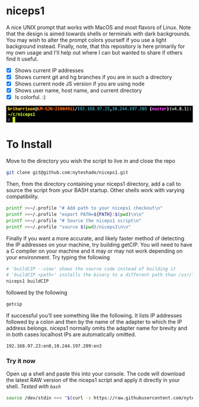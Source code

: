 # niceps1
A nice UNIX prompt that works with MacOS and most flavors of Linux. Note that the design is aimed towards shells or terminals with dark backgrounds. You may wish to alter the prompt colors yourself if you use a light background instead.
Finally, note, that this repository is here primarily for my own usage and I'll help out where I can but wanted to share if others find it useful.

- [x] Shows current IP addresses
- [x] Shows current git and hg branches if you are in such a directory
- [x] Shows current node JS version if you are using node
- [x] Shows user name, host name, and current directory
- [x] Is colorful. :)

![Screenshot](https://github.com/nyteshade/niceps1/raw/master/screenshots/example.png)

# To Install
Move to the directory you wish the script to live in and close the repo

```sh
git clone git@github.com:nyteshade/niceps1.git
```

Then, from the directory containing your niceps1 directory, add a call to source the script from your BASH startup. Other shells work with varying compatibility. 

```sh
printf >>~/.profile "# Add path to your niceps1 checkout\n"
printf >>~/.profile "export PATH=${PATH}:$(pwd)\n\n"
printf >>~/.profile "# Source the niceps1 script\n"
printf >>~/.profile "source $(pwd)/niceps1\n\n"
```

Finally if you want a more accurate, and likely faster method of detecting the IP addresses on your machine, try building getCIP. You will need to have a C compiler on your machine and it may or may not work depending on your environment. Try typing the following

```sh
# 'buildCIP --view' shows the source code instead of building it
# 'buildCIP <path>' installs the binary to a different path than /usr/local/bin
niceps1 buildCIP
```

followed by the following

```sh
getcip
```

If successful you’ll see something like the following. It lists IP addresses followed by a colon and then by the name of the adapter to which the IP address belongs. niceps1 normally omits the adapter name for brevity and in both cases localhost IPs are automatically omitted.

```
192.168.97.23:en0,10.244.197.209:en3
```

### Try it now

Open up a shell and paste this into your console. The code will download the latest RAW version of the niceps1 script and apply it directly in your shell. _Tested with `bash`_

```sh
source /dev/stdin <<< "$(curl -s https://raw.githubusercontent.com/nyteshade/niceps1/master/niceps1)"
```



